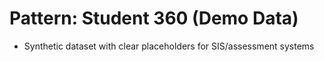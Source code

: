 # Pattern: Student 360 (Demo Data)

- Synthetic dataset with clear placeholders for SIS/assessment systems
